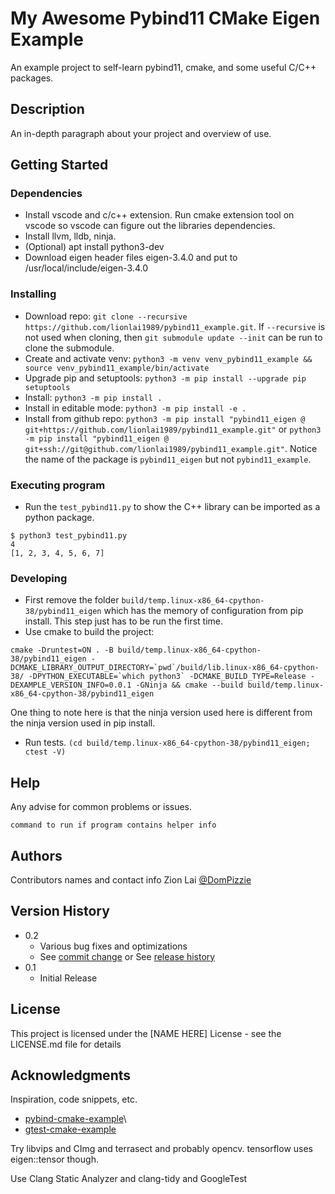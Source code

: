 # My Awesome Pybind11 CMake Eigen Example

An example project to self-learn pybind11, cmake, and some useful C/C++ packages.

## Description

An in-depth paragraph about your project and overview of use.

## Getting Started

### Dependencies

* Install vscode and c/c++ extension. Run cmake extension tool on vscode so vscode can figure out the libraries dependencies.
* Install llvm, lldb, ninja.
* (Optional) apt install python3-dev
* Download eigen header files eigen-3.4.0 and put to /usr/local/include/eigen-3.4.0

### Installing
* Download repo: `git clone --recursive https://github.com/lionlai1989/pybind11_example.git`. If `--recursive` is not used when cloning, then `git submodule update --init` can be run to clone the submodule.
* Create and activate venv: `python3 -m venv venv_pybind11_example && source venv_pybind11_example/bin/activate`
* Upgrade pip and setuptools: `python3 -m pip install --upgrade pip setuptools`
* Install: `python3 -m pip install .`
* Install in editable mode: `python3 -m pip install -e .`
* Install from github repo: `python3 -m pip install "pybind11_eigen @ git+https://github.com/lionlai1989/pybind11_example.git"` or `python3 -m pip install "pybind11_eigen @ git+ssh://git@github.com/lionlai1989/pybind11_example.git"`. Notice the name of the package is `pybind11_eigen` but not `pybind11_example`. 

### Executing program

* Run the `test_pybind11.py` to show the C++ library can be imported as a python package.  
```
$ python3 test_pybind11.py 
4
[1, 2, 3, 4, 5, 6, 7]
```

### Developing
* First remove the folder `build/temp.linux-x86_64-cpython-38/pybind11_eigen` which has the memory of configuration from pip install. This step just has to be run the first time.
* Use cmake to build the project:
```shell
cmake -Druntest=ON . -B build/temp.linux-x86_64-cpython-38/pybind11_eigen -DCMAKE_LIBRARY_OUTPUT_DIRECTORY=`pwd`/build/lib.linux-x86_64-cpython-38/ -DPYTHON_EXECUTABLE=`which python3` -DCMAKE_BUILD_TYPE=Release -DEXAMPLE_VERSION_INFO=0.0.1 -GNinja && cmake --build build/temp.linux-x86_64-cpython-38/pybind11_eigen
```
One thing to note here is that the ninja version used here is different from the ninja version used in pip install.
* Run tests. `(cd build/temp.linux-x86_64-cpython-38/pybind11_eigen; ctest -V)`

## Help

Any advise for common problems or issues.
```
command to run if program contains helper info
```

## Authors

Contributors names and contact info
Zion Lai
[@DomPizzie](https://twitter.com/dompizzie)

## Version History

* 0.2
    * Various bug fixes and optimizations
    * See [commit change]() or See [release history]()
* 0.1
    * Initial Release

## License

This project is licensed under the [NAME HERE] License - see the LICENSE.md file for details

## Acknowledgments

Inspiration, code snippets, etc.
* [pybind-cmake-example](https://github.com/pybind/cmake_example)\
* [gtest-cmake-example](https://github.com/dmonopoly/gtest-cmake-example)

Try libvips and CImg and terrasect and probably opencv.
tensorflow uses eigen::tensor though.

Use Clang Static Analyzer and clang-tidy and GoogleTest
